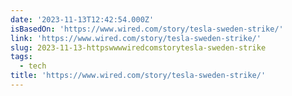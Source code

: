 ```yaml
---
date: '2023-11-13T12:42:54.000Z'
isBasedOn: 'https://www.wired.com/story/tesla-sweden-strike/'
link: 'https://www.wired.com/story/tesla-sweden-strike/'
slug: 2023-11-13-httpswwwwiredcomstorytesla-sweden-strike
tags:
  - tech
title: 'https://www.wired.com/story/tesla-sweden-strike/'
---
```


